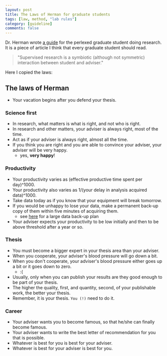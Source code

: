```yaml
---
layout: post
title: The Laws of Herman for graduate students
tags: [law, method, "lab rules"]
category: [guideline]
comments: false
---
```


Dr. Herman wrote [a guide](/img/Advisor-Advisee.pdf) for the perlexed graduate student doing research. It is a piece of article I think that every graduate student should read.
> "Supervised research is a symbiotic (although not symmetric) interaction between student and adviser."


Here I copied the laws:

## The laws of Herman

- Your vacation begins after you defend your thesis.

### Science first

- In research, what matters is what is right, and not who is right.
- In research and other matters, your adviser is always right, most of the time.
- Act as if your adviser is always right, almost all the time.
- If you think you are right and you are able to convince your adviser, your adviser will be very happy.
  - yes, __very happy__!

### Productivity

- Your productivity varies as (effective productive time spent per day)^1000.
- Your productivity also varies as 1/(your delay in analysis acquired data)^1000.
- Take data today as if you know that your equipment will break tomorrow.
- If you would be unhappy to lose your data, make a permanent back-up copy of them within five minutes of acquiring them.
  - see [here](https://jyanglab.com/2017-05-01-data-plans/) for a large data back-up plan
- Your adviser expects your productivity to be low initially and then to be above threshold after a year or so.

### Thesis

- You must become a bigger expert in your thesis area than your adviser.
- When you cooperate, your adviser's blood pressure will go down a bit.
- When you don't cooperate, your adviser's blood pressure either goes up a bit or it goes down to zero. 
  - :(
- Usually, only when you can publish your results are they good enough to be part of your thesis.
- The higher the quality, first, and quantity, second, of your publishable work, the better your thesis.
- Remember, it is your thesis. `You (!)` need to do it.

### Career

- Your adviser wants you to become famous, so that he/she can finally become famous.
- Your adviser wants to write the best letter of recommendation for you that is possible.
- Whatever is best for you is best for your adviser.
- Whatever is best for your adviser is best for you.

